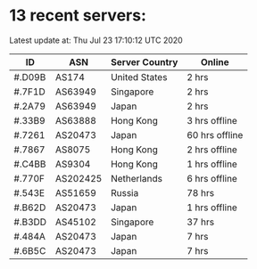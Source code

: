 # 13 recent servers:

Latest update at: Thu Jul 23 17:10:12 UTC 2020

| ID | ASN | Server Country | Online |
| -- | --- | -------------- | ------ |
| #.D09B | AS174 | United States | 2 hrs |
| #.7F1D | AS63949 | Singapore | 2 hrs |
| #.2A79 | AS63949 | Japan | 2 hrs |
| #.33B9 | AS63888 | Hong Kong | 3 hrs offline |
| #.7261 | AS20473 | Japan | 60 hrs offline |
| #.7867 | AS8075 | Hong Kong | 2 hrs offline |
| #.C4BB | AS9304 | Hong Kong | 1 hrs offline |
| #.770F | AS202425 | Netherlands | 6 hrs offline |
| #.543E | AS51659 | Russia | 78 hrs |
| #.B62D | AS20473 | Japan | 1 hrs offline |
| #.B3DD | AS45102 | Singapore | 37 hrs |
| #.484A | AS20473 | Japan | 7 hrs |
| #.6B5C | AS20473 | Japan | 7 hrs |

